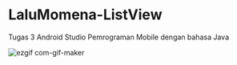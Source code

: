 # LaluMomena-ListView
Tugas 3 Android Studio
Pemrograman Mobile dengan bahasa Java

![ezgif com-gif-maker](https://user-images.githubusercontent.com/95727936/145137697-2a9e06a3-6cb3-4067-95af-f4b9485eb3b7.gif)
